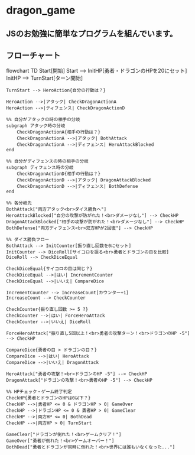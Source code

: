 # dragon_game
## JSのお勉強に簡単なプログラムを組んでいます。
## フローチャート
flowchart TD
    Start[開始]
    Start --> InitHP[勇者・ドラゴンのHPを20にセット]
    InitHP --> TurnStart[ターン開始]
    
    TurnStart --> HeroAction{自分の行動は？}
    
    HeroAction -->|アタック| CheckDragonActionA
    HeroAction -->|ディフェンス| CheckDragonActionD
    
    %% 自分がアタックの時の相手の分岐
    subgraph アタック時の分岐
        CheckDragonActionA{相手の行動は？}
        CheckDragonActionA -->|アタック| BothAttack
        CheckDragonActionA -->|ディフェンス| HeroAttackBlocked
    end
    
    %% 自分がディフェンスの時の相手の分岐
    subgraph ディフェンス時の分岐
        CheckDragonActionD{相手の行動は？}
        CheckDragonActionD -->|アタック| DragonAttackBlocked
        CheckDragonActionD -->|ディフェンス| BothDefense
    end
    
    %% 各分岐先
    BothAttack["両方アタック<br>ダイス勝負へ"]
    HeroAttackBlocked["自分の攻撃が防がれた！<br>ダメージなし"] --> CheckHP
    DragonAttackBlocked["相手の攻撃が防がれた！<br>ダメージなし"] --> CheckHP
    BothDefense["両方ディフェンス<br>双方HPが2回復"] --> CheckHP
    
    %% ダイス勝負フロー
    BothAttack --> InitCounter[振り直し回数を0にセット]
    InitCounter --> DiceRoll[サイコロを振る<br>勇者とドラゴンの目を比較]
    DiceRoll --> CheckDiceEqual
    
    CheckDiceEqual{サイコロの目は同じ？}
    CheckDiceEqual -->|はい| IncrementCounter
    CheckDiceEqual -->|いいえ| CompareDice
    
    IncrementCounter --> IncreaseCount[カウンター+1]
    IncreaseCount --> CheckCounter
    
    CheckCounter{振り直し回数 >= 5 ?}
    CheckCounter -->|はい| ForceHeroAttack
    CheckCounter -->|いいえ| DiceRoll
    
    ForceHeroAttack["振り直し5回以上！<br>勇者の攻撃ターン！<br>ドラゴンのHP -5"] --> CheckHP
    
    CompareDice{勇者の目 > ドラゴンの目？}
    CompareDice -->|はい| HeroAttack
    CompareDice -->|いいえ| DragonAttack
    
    HeroAttack["勇者の攻撃！<br>ドラゴンのHP -5"] --> CheckHP
    DragonAttack["ドラゴンの攻撃！<br>勇者のHP -5"] --> CheckHP
    
    %% HPチェック・ゲーム終了判定
    CheckHP{勇者とドラゴンのHPは0以下？}
    CheckHP -->|勇者HP <= 0 & ドラゴンHP > 0| GameOver
    CheckHP -->|ドラゴンHP <= 0 & 勇者HP > 0| GameClear
    CheckHP -->|両方HP <= 0| BothDead
    CheckHP -->|両方HP > 0| TurnStart
    
    GameClear["ドラゴンが倒れた！<br>ゲームクリア！"]
    GameOver["勇者が倒れた！<br>ゲームオーバー！"]
    BothDead["勇者とドラゴンが同時に倒れた！<br>世界には誰もいなくなった..."]

